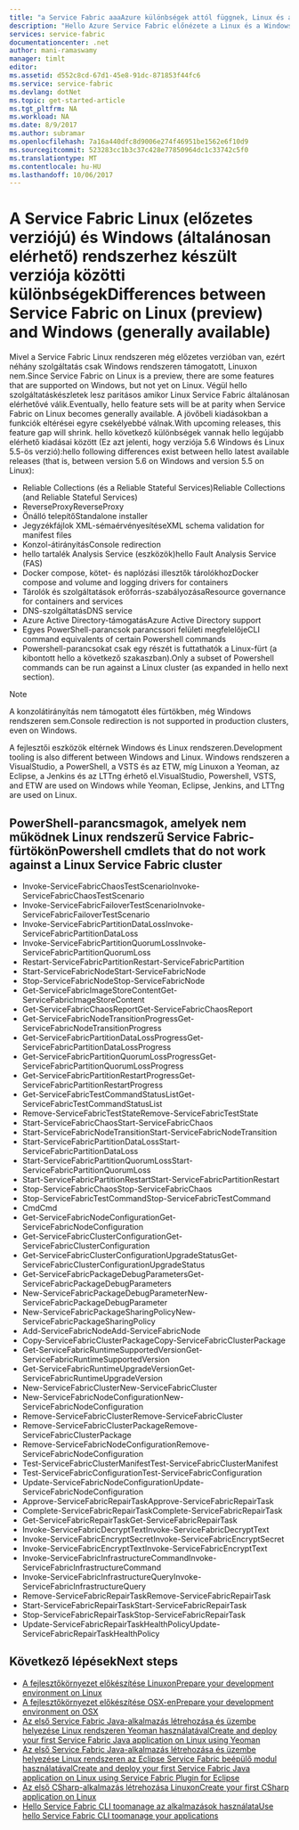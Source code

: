 ```yaml
---
title: "a Service Fabric aaaAzure különbségek attól függnek, Linux és a Windows között |} Microsoft Docs"
description: "Hello Azure Service Fabric előnézete a Linux és a Windows Azure Service Fabric közötti különbségeket."
services: service-fabric
documentationcenter: .net
author: mani-ramaswamy
manager: timlt
editor: 
ms.assetid: d552c8cd-67d1-45e8-91dc-871853f44fc6
ms.service: service-fabric
ms.devlang: dotNet
ms.topic: get-started-article
ms.tgt_pltfrm: NA
ms.workload: NA
ms.date: 8/9/2017
ms.author: subramar
ms.openlocfilehash: 7a16a440dfc8d9006e274f46951be1562e6f10d9
ms.sourcegitcommit: 523283cc1b3c37c428e77850964dc1c33742c5f0
ms.translationtype: MT
ms.contentlocale: hu-HU
ms.lasthandoff: 10/06/2017
---
```

# <a name="differences-between-service-fabric-on-linux-preview-and-windows-generally-available"></a><span data-ttu-id="f70f7-103">A Service Fabric Linux (előzetes verziójú) és Windows (általánosan elérhető) rendszerhez készült verziója közötti különbségek</span><span class="sxs-lookup"><span data-stu-id="f70f7-103">Differences between Service Fabric on Linux (preview) and Windows (generally available)</span></span>

<span data-ttu-id="f70f7-104">Mivel a Service Fabric Linux rendszeren még előzetes verzióban van, ezért néhány szolgáltatás csak Windows rendszeren támogatott, Linuxon nem.</span><span class="sxs-lookup"><span data-stu-id="f70f7-104">Since Service Fabric on Linux is a preview, there are some features that are supported on Windows, but not yet on Linux.</span></span> <span data-ttu-id="f70f7-105">Végül hello szolgáltatáskészletek lesz paritásos amikor Linux Service Fabric általánosan elérhetővé válik.</span><span class="sxs-lookup"><span data-stu-id="f70f7-105">Eventually, hello feature sets will be at parity when Service Fabric on Linux becomes generally available.</span></span> <span data-ttu-id="f70f7-106">A jövőbeli kiadásokban a funkciók eltérései egyre csekélyebbé válnak.</span><span class="sxs-lookup"><span data-stu-id="f70f7-106">With upcoming releases, this feature gap will shrink.</span></span> <span data-ttu-id="f70f7-107">hello következő különbségek vannak hello legújabb elérhető kiadásai között (Ez azt jelenti, hogy verziója 5.6 Windows és Linux 5.5-ös verzió):</span><span class="sxs-lookup"><span data-stu-id="f70f7-107">hello following differences exist between hello latest available releases (that is, between version 5.6 on Windows and version 5.5 on Linux):</span></span> 

* <span data-ttu-id="f70f7-108">Reliable Collections (és a Reliable Stateful Services)</span><span class="sxs-lookup"><span data-stu-id="f70f7-108">Reliable Collections (and Reliable Stateful Services)</span></span> 
* <span data-ttu-id="f70f7-109">ReverseProxy</span><span class="sxs-lookup"><span data-stu-id="f70f7-109">ReverseProxy</span></span> 
* <span data-ttu-id="f70f7-110">Önálló telepítő</span><span class="sxs-lookup"><span data-stu-id="f70f7-110">Standalone installer</span></span> 
* <span data-ttu-id="f70f7-111">Jegyzékfájlok XML-sémaérvényesítése</span><span class="sxs-lookup"><span data-stu-id="f70f7-111">XML schema validation for manifest files</span></span> 
* <span data-ttu-id="f70f7-112">Konzol-átirányítás</span><span class="sxs-lookup"><span data-stu-id="f70f7-112">Console redirection</span></span> 
* <span data-ttu-id="f70f7-113">hello tartalék Analysis Service (eszközök)</span><span class="sxs-lookup"><span data-stu-id="f70f7-113">hello Fault Analysis Service (FAS)</span></span>
* <span data-ttu-id="f70f7-114">Docker compose, kötet- és naplózási illesztők tárolókhoz</span><span class="sxs-lookup"><span data-stu-id="f70f7-114">Docker compose and volume and logging drivers for containers</span></span> 
* <span data-ttu-id="f70f7-115">Tárolók és szolgáltatások erőforrás-szabályozása</span><span class="sxs-lookup"><span data-stu-id="f70f7-115">Resource governance for containers and services</span></span> 
* <span data-ttu-id="f70f7-116">DNS-szolgáltatás</span><span class="sxs-lookup"><span data-stu-id="f70f7-116">DNS service</span></span>
* <span data-ttu-id="f70f7-117">Azure Active Directory-támogatás</span><span class="sxs-lookup"><span data-stu-id="f70f7-117">Azure Active Directory support</span></span>
* <span data-ttu-id="f70f7-118">Egyes PowerShell-parancsok parancssori felületi megfelelője</span><span class="sxs-lookup"><span data-stu-id="f70f7-118">CLI command equivalents of certain Powershell commands</span></span> 
* <span data-ttu-id="f70f7-119">Powershell-parancsokat csak egy részét is futtathatók a Linux-fürt (a kibontott hello a következő szakaszban).</span><span class="sxs-lookup"><span data-stu-id="f70f7-119">Only a subset of Powershell commands can be run against a Linux cluster (as expanded in hello next section).</span></span>

>[!NOTE]
><span data-ttu-id="f70f7-120">A konzolátirányítás nem támogatott éles fürtökben, még Windows rendszeren sem.</span><span class="sxs-lookup"><span data-stu-id="f70f7-120">Console redirection is not supported in production clusters, even on Windows.</span></span>

<span data-ttu-id="f70f7-121">A fejlesztői eszközök eltérnek Windows és Linux rendszeren.</span><span class="sxs-lookup"><span data-stu-id="f70f7-121">Development tooling is also different between Windows and Linux.</span></span> <span data-ttu-id="f70f7-122">Windows rendszeren a VisualStudio, a PowerShell, a VSTS és az ETW, míg Linuxon a Yeoman, az Eclipse, a Jenkins és az LTTng érhető el.</span><span class="sxs-lookup"><span data-stu-id="f70f7-122">VisualStudio, Powershell, VSTS, and ETW are used on Windows while Yeoman, Eclipse, Jenkins, and LTTng are used on Linux.</span></span>

## <a name="powershell-cmdlets-that-do-not-work-against-a-linux-service-fabric-cluster"></a><span data-ttu-id="f70f7-123">PowerShell-parancsmagok, amelyek nem működnek Linux rendszerű Service Fabric-fürtökön</span><span class="sxs-lookup"><span data-stu-id="f70f7-123">Powershell cmdlets that do not work against a Linux Service Fabric cluster</span></span>

* <span data-ttu-id="f70f7-124">Invoke-ServiceFabricChaosTestScenario</span><span class="sxs-lookup"><span data-stu-id="f70f7-124">Invoke-ServiceFabricChaosTestScenario</span></span>
* <span data-ttu-id="f70f7-125">Invoke-ServiceFabricFailoverTestScenario</span><span class="sxs-lookup"><span data-stu-id="f70f7-125">Invoke-ServiceFabricFailoverTestScenario</span></span>
* <span data-ttu-id="f70f7-126">Invoke-ServiceFabricPartitionDataLoss</span><span class="sxs-lookup"><span data-stu-id="f70f7-126">Invoke-ServiceFabricPartitionDataLoss</span></span>
* <span data-ttu-id="f70f7-127">Invoke-ServiceFabricPartitionQuorumLoss</span><span class="sxs-lookup"><span data-stu-id="f70f7-127">Invoke-ServiceFabricPartitionQuorumLoss</span></span>
* <span data-ttu-id="f70f7-128">Restart-ServiceFabricPartition</span><span class="sxs-lookup"><span data-stu-id="f70f7-128">Restart-ServiceFabricPartition</span></span>
* <span data-ttu-id="f70f7-129">Start-ServiceFabricNode</span><span class="sxs-lookup"><span data-stu-id="f70f7-129">Start-ServiceFabricNode</span></span>
* <span data-ttu-id="f70f7-130">Stop-ServiceFabricNode</span><span class="sxs-lookup"><span data-stu-id="f70f7-130">Stop-ServiceFabricNode</span></span>
* <span data-ttu-id="f70f7-131">Get-ServiceFabricImageStoreContent</span><span class="sxs-lookup"><span data-stu-id="f70f7-131">Get-ServiceFabricImageStoreContent</span></span>
* <span data-ttu-id="f70f7-132">Get-ServiceFabricChaosReport</span><span class="sxs-lookup"><span data-stu-id="f70f7-132">Get-ServiceFabricChaosReport</span></span>
* <span data-ttu-id="f70f7-133">Get-ServiceFabricNodeTransitionProgress</span><span class="sxs-lookup"><span data-stu-id="f70f7-133">Get-ServiceFabricNodeTransitionProgress</span></span>
* <span data-ttu-id="f70f7-134">Get-ServiceFabricPartitionDataLossProgress</span><span class="sxs-lookup"><span data-stu-id="f70f7-134">Get-ServiceFabricPartitionDataLossProgress</span></span>
* <span data-ttu-id="f70f7-135">Get-ServiceFabricPartitionQuorumLossProgress</span><span class="sxs-lookup"><span data-stu-id="f70f7-135">Get-ServiceFabricPartitionQuorumLossProgress</span></span>
* <span data-ttu-id="f70f7-136">Get-ServiceFabricPartitionRestartProgress</span><span class="sxs-lookup"><span data-stu-id="f70f7-136">Get-ServiceFabricPartitionRestartProgress</span></span>
* <span data-ttu-id="f70f7-137">Get-ServiceFabricTestCommandStatusList</span><span class="sxs-lookup"><span data-stu-id="f70f7-137">Get-ServiceFabricTestCommandStatusList</span></span>
* <span data-ttu-id="f70f7-138">Remove-ServiceFabricTestState</span><span class="sxs-lookup"><span data-stu-id="f70f7-138">Remove-ServiceFabricTestState</span></span>
* <span data-ttu-id="f70f7-139">Start-ServiceFabricChaos</span><span class="sxs-lookup"><span data-stu-id="f70f7-139">Start-ServiceFabricChaos</span></span>
* <span data-ttu-id="f70f7-140">Start-ServiceFabricNodeTransition</span><span class="sxs-lookup"><span data-stu-id="f70f7-140">Start-ServiceFabricNodeTransition</span></span>
* <span data-ttu-id="f70f7-141">Start-ServiceFabricPartitionDataLoss</span><span class="sxs-lookup"><span data-stu-id="f70f7-141">Start-ServiceFabricPartitionDataLoss</span></span>
* <span data-ttu-id="f70f7-142">Start-ServiceFabricPartitionQuorumLoss</span><span class="sxs-lookup"><span data-stu-id="f70f7-142">Start-ServiceFabricPartitionQuorumLoss</span></span>
* <span data-ttu-id="f70f7-143">Start-ServiceFabricPartitionRestart</span><span class="sxs-lookup"><span data-stu-id="f70f7-143">Start-ServiceFabricPartitionRestart</span></span>
* <span data-ttu-id="f70f7-144">Stop-ServiceFabricChaos</span><span class="sxs-lookup"><span data-stu-id="f70f7-144">Stop-ServiceFabricChaos</span></span>
* <span data-ttu-id="f70f7-145">Stop-ServiceFabricTestCommand</span><span class="sxs-lookup"><span data-stu-id="f70f7-145">Stop-ServiceFabricTestCommand</span></span>
* <span data-ttu-id="f70f7-146">Cmd</span><span class="sxs-lookup"><span data-stu-id="f70f7-146">Cmd</span></span>
* <span data-ttu-id="f70f7-147">Get-ServiceFabricNodeConfiguration</span><span class="sxs-lookup"><span data-stu-id="f70f7-147">Get-ServiceFabricNodeConfiguration</span></span>
* <span data-ttu-id="f70f7-148">Get-ServiceFabricClusterConfiguration</span><span class="sxs-lookup"><span data-stu-id="f70f7-148">Get-ServiceFabricClusterConfiguration</span></span>
* <span data-ttu-id="f70f7-149">Get-ServiceFabricClusterConfigurationUpgradeStatus</span><span class="sxs-lookup"><span data-stu-id="f70f7-149">Get-ServiceFabricClusterConfigurationUpgradeStatus</span></span>
* <span data-ttu-id="f70f7-150">Get-ServiceFabricPackageDebugParameters</span><span class="sxs-lookup"><span data-stu-id="f70f7-150">Get-ServiceFabricPackageDebugParameters</span></span>
* <span data-ttu-id="f70f7-151">New-ServiceFabricPackageDebugParameter</span><span class="sxs-lookup"><span data-stu-id="f70f7-151">New-ServiceFabricPackageDebugParameter</span></span>
* <span data-ttu-id="f70f7-152">New-ServiceFabricPackageSharingPolicy</span><span class="sxs-lookup"><span data-stu-id="f70f7-152">New-ServiceFabricPackageSharingPolicy</span></span>
* <span data-ttu-id="f70f7-153">Add-ServiceFabricNode</span><span class="sxs-lookup"><span data-stu-id="f70f7-153">Add-ServiceFabricNode</span></span>
* <span data-ttu-id="f70f7-154">Copy-ServiceFabricClusterPackage</span><span class="sxs-lookup"><span data-stu-id="f70f7-154">Copy-ServiceFabricClusterPackage</span></span>
* <span data-ttu-id="f70f7-155">Get-ServiceFabricRuntimeSupportedVersion</span><span class="sxs-lookup"><span data-stu-id="f70f7-155">Get-ServiceFabricRuntimeSupportedVersion</span></span>
* <span data-ttu-id="f70f7-156">Get-ServiceFabricRuntimeUpgradeVersion</span><span class="sxs-lookup"><span data-stu-id="f70f7-156">Get-ServiceFabricRuntimeUpgradeVersion</span></span>
* <span data-ttu-id="f70f7-157">New-ServiceFabricCluster</span><span class="sxs-lookup"><span data-stu-id="f70f7-157">New-ServiceFabricCluster</span></span>
* <span data-ttu-id="f70f7-158">New-ServiceFabricNodeConfiguration</span><span class="sxs-lookup"><span data-stu-id="f70f7-158">New-ServiceFabricNodeConfiguration</span></span>
* <span data-ttu-id="f70f7-159">Remove-ServiceFabricCluster</span><span class="sxs-lookup"><span data-stu-id="f70f7-159">Remove-ServiceFabricCluster</span></span>
* <span data-ttu-id="f70f7-160">Remove-ServiceFabricClusterPackage</span><span class="sxs-lookup"><span data-stu-id="f70f7-160">Remove-ServiceFabricClusterPackage</span></span>
* <span data-ttu-id="f70f7-161">Remove-ServiceFabricNodeConfiguration</span><span class="sxs-lookup"><span data-stu-id="f70f7-161">Remove-ServiceFabricNodeConfiguration</span></span>
* <span data-ttu-id="f70f7-162">Test-ServiceFabricClusterManifest</span><span class="sxs-lookup"><span data-stu-id="f70f7-162">Test-ServiceFabricClusterManifest</span></span>
* <span data-ttu-id="f70f7-163">Test-ServiceFabricConfiguration</span><span class="sxs-lookup"><span data-stu-id="f70f7-163">Test-ServiceFabricConfiguration</span></span>
* <span data-ttu-id="f70f7-164">Update-ServiceFabricNodeConfiguration</span><span class="sxs-lookup"><span data-stu-id="f70f7-164">Update-ServiceFabricNodeConfiguration</span></span>
* <span data-ttu-id="f70f7-165">Approve-ServiceFabricRepairTask</span><span class="sxs-lookup"><span data-stu-id="f70f7-165">Approve-ServiceFabricRepairTask</span></span>
* <span data-ttu-id="f70f7-166">Complete-ServiceFabricRepairTask</span><span class="sxs-lookup"><span data-stu-id="f70f7-166">Complete-ServiceFabricRepairTask</span></span>
* <span data-ttu-id="f70f7-167">Get-ServiceFabricRepairTask</span><span class="sxs-lookup"><span data-stu-id="f70f7-167">Get-ServiceFabricRepairTask</span></span>
* <span data-ttu-id="f70f7-168">Invoke-ServiceFabricDecryptText</span><span class="sxs-lookup"><span data-stu-id="f70f7-168">Invoke-ServiceFabricDecryptText</span></span>
* <span data-ttu-id="f70f7-169">Invoke-ServiceFabricEncryptSecret</span><span class="sxs-lookup"><span data-stu-id="f70f7-169">Invoke-ServiceFabricEncryptSecret</span></span>
* <span data-ttu-id="f70f7-170">Invoke-ServiceFabricEncryptText</span><span class="sxs-lookup"><span data-stu-id="f70f7-170">Invoke-ServiceFabricEncryptText</span></span>
* <span data-ttu-id="f70f7-171">Invoke-ServiceFabricInfrastructureCommand</span><span class="sxs-lookup"><span data-stu-id="f70f7-171">Invoke-ServiceFabricInfrastructureCommand</span></span>
* <span data-ttu-id="f70f7-172">Invoke-ServiceFabricInfrastructureQuery</span><span class="sxs-lookup"><span data-stu-id="f70f7-172">Invoke-ServiceFabricInfrastructureQuery</span></span>
* <span data-ttu-id="f70f7-173">Remove-ServiceFabricRepairTask</span><span class="sxs-lookup"><span data-stu-id="f70f7-173">Remove-ServiceFabricRepairTask</span></span>
* <span data-ttu-id="f70f7-174">Start-ServiceFabricRepairTask</span><span class="sxs-lookup"><span data-stu-id="f70f7-174">Start-ServiceFabricRepairTask</span></span>
* <span data-ttu-id="f70f7-175">Stop-ServiceFabricRepairTask</span><span class="sxs-lookup"><span data-stu-id="f70f7-175">Stop-ServiceFabricRepairTask</span></span>
* <span data-ttu-id="f70f7-176">Update-ServiceFabricRepairTaskHealthPolicy</span><span class="sxs-lookup"><span data-stu-id="f70f7-176">Update-ServiceFabricRepairTaskHealthPolicy</span></span>



## <a name="next-steps"></a><span data-ttu-id="f70f7-177">Következő lépések</span><span class="sxs-lookup"><span data-stu-id="f70f7-177">Next steps</span></span>
* [<span data-ttu-id="f70f7-178">A fejlesztőkörnyezet előkészítése Linuxon</span><span class="sxs-lookup"><span data-stu-id="f70f7-178">Prepare your development environment on Linux</span></span>](service-fabric-get-started-linux.md)
* [<span data-ttu-id="f70f7-179">A fejlesztőkörnyezet előkészítése OSX-en</span><span class="sxs-lookup"><span data-stu-id="f70f7-179">Prepare your development environment on OSX</span></span>](service-fabric-get-started-mac.md)
* [<span data-ttu-id="f70f7-180">Az első Service Fabric Java-alkalmazás létrehozása és üzembe helyezése Linux rendszeren Yeoman használatával</span><span class="sxs-lookup"><span data-stu-id="f70f7-180">Create and deploy your first Service Fabric Java application on Linux using Yeoman</span></span>](service-fabric-create-your-first-linux-application-with-java.md)
* [<span data-ttu-id="f70f7-181">Az első Service Fabric Java-alkalmazás létrehozása és üzembe helyezése Linux rendszeren az Eclipse Service Fabric beépülő modul használatával</span><span class="sxs-lookup"><span data-stu-id="f70f7-181">Create and deploy your first Service Fabric Java application on Linux using Service Fabric Plugin for Eclipse</span></span>](service-fabric-get-started-eclipse.md)
* [<span data-ttu-id="f70f7-182">Az első CSharp-alkalmazás létrehozása Linuxon</span><span class="sxs-lookup"><span data-stu-id="f70f7-182">Create your first CSharp application on Linux</span></span>](service-fabric-create-your-first-linux-application-with-csharp.md)
* [<span data-ttu-id="f70f7-183">Hello Service Fabric CLI toomanage az alkalmazások használata</span><span class="sxs-lookup"><span data-stu-id="f70f7-183">Use hello Service Fabric CLI toomanage your applications</span></span>](service-fabric-application-lifecycle-sfctl.md)
